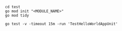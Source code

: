 ```shell
cd test
go mod init "<MODULE_NAME>"
go mod tidy
```

```shell
go test -v -timeout 15m -run 'TestHelloWorldAppUnit'
```
